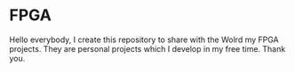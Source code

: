 # FPGA
Hello everybody, I create this repository to share with the Wolrd my FPGA projects. They are personal projects which I develop in my free time.
Thank you.
